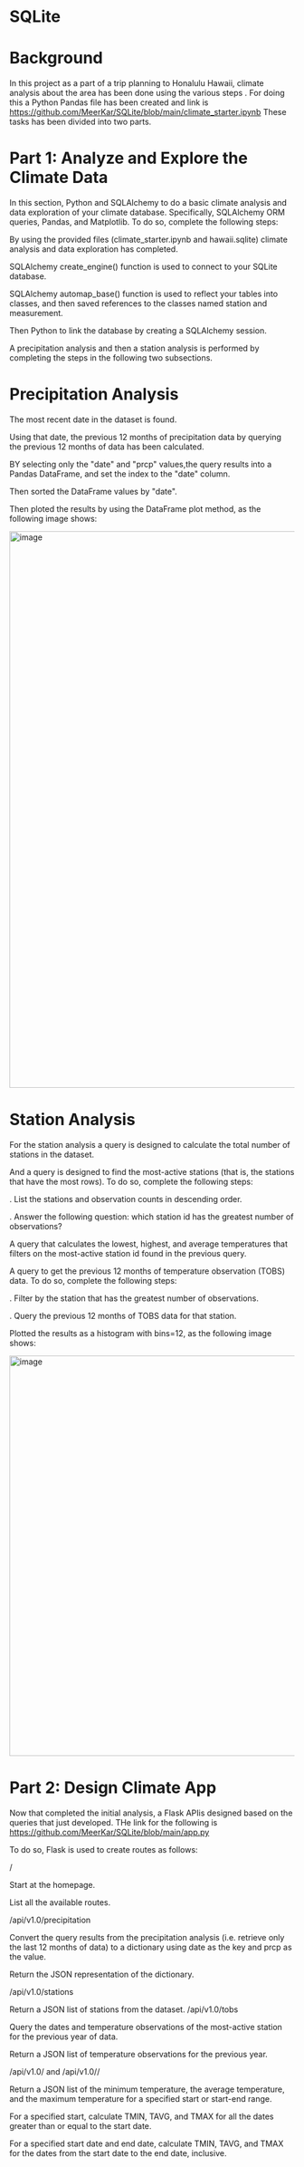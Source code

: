 # SQLite

# Background

 In this project as a part of a  trip planning to Honalulu Hawaii,  climate analysis about the area has been done using the various steps . 
 For doing this a Python Pandas file has been created and link is  https://github.com/MeerKar/SQLite/blob/main/climate_starter.ipynb 
 These tasks has been divided into two parts.

# Part 1: Analyze and Explore the Climate Data


In this section,  Python and SQLAlchemy to do a basic climate analysis and data exploration of your climate database. 
Specifically,  SQLAlchemy ORM queries, Pandas, and Matplotlib. To do so, complete the following steps:

By  using the provided files (climate_starter.ipynb and hawaii.sqlite)  climate analysis and data exploration has completed.

SQLAlchemy create_engine() function is used  to connect to your SQLite database.

SQLAlchemy automap_base() function is used to reflect your tables into classes, and then saved references to the classes named station and measurement.

Then  Python to link the database by creating a SQLAlchemy session.

A precipitation analysis and then a station analysis is performed by completing the steps in the following two subsections.

# Precipitation Analysis

The most recent date in the dataset is found.

Using that date,  the previous 12 months of precipitation data by querying the previous 12 months of data has been calculated.

BY selecting only the "date" and "prcp" values,the query results into a Pandas DataFrame, and set the index to the "date" column.

Then sorted the DataFrame values by "date".

Then ploted the results by using the DataFrame plot method, as the following image shows:

<img width="983" alt="image" src="https://user-images.githubusercontent.com/116701851/220811822-9545333f-1591-4687-8ff0-e327a791e65a.png">



# Station Analysis


For the station analysis  a query is designed to calculate the total number of stations in the dataset.

And  a query is designed  to find the most-active stations (that is, the stations that have the most rows). To do so, complete the following steps:

.  List the stations and observation counts in descending order.

.  Answer the following question: which station id has the greatest number of observations?

A query that calculates the lowest, highest, and average temperatures that filters on the most-active station id found in the previous query.

 A query to get the previous 12 months of temperature observation (TOBS) data. To do so, complete the following steps:

.  Filter by the station that has the greatest number of observations.

.  Query the previous 12 months of TOBS data for that station.

 Plotted the results as a histogram with bins=12, as the following image shows:
 
 <img width="707" alt="image" src="https://user-images.githubusercontent.com/116701851/220812501-89a0efb5-2842-43ea-858c-e1a71a67599b.png">
 
 # Part 2: Design Climate App
 
 
Now that completed the initial analysis, a Flask APIis designed  based on the queries that  just developed. THe link for the following is https://github.com/MeerKar/SQLite/blob/main/app.py

To do so, Flask is used to create  routes as follows:

/

Start at the homepage.

List all the available routes.

/api/v1.0/precipitation

Convert the query results from the precipitation analysis (i.e. retrieve only the last 12 months of data) to a dictionary using date as the key and prcp as the value.

Return the JSON representation of the dictionary.

/api/v1.0/stations

Return a JSON list of stations from the dataset.
/api/v1.0/tobs

Query the dates and temperature observations of the most-active station for the previous year of data.

Return a JSON list of temperature observations for the previous year.

/api/v1.0/<start> and /api/v1.0/<start>/<end>

Return a JSON list of the minimum temperature, the average temperature, and the maximum temperature for a specified start or start-end range.

For a specified start, calculate TMIN, TAVG, and TMAX for all the dates greater than or equal to the start date.

For a specified start date and end date, calculate TMIN, TAVG, and TMAX for the dates from the start date to the end date, inclusive.














